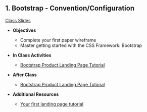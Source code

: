 
<!--old lesson https://docs.google.com/presentation/d/1FLSLK2vR0srmS4Vo57qc_BHEwBX-JtXqNgvdDRBGHVw/edit?usp=sharing
- **Objectives** -
- Conduct Sprint Planning and Retrospectives to empower effective collaboration
- Design beautiful, practical, and intuitive apps using the leading UI/UX practices
- Use agile methodology to iterate your app design as informed by user interviews and feedback
- Demonstrate a diverse and individualized set of professional skills necessary to succeed while at Make School and beyond
- Consistently practice professional business communication that is actionable with an appreciative tone
- **In Class Activities** -
- Review your project from last term
- *"Design Thinking review* - reflect on last term and connect our language to the practice of design thinking
- *"Problem Area" Brainstorm & Pitch creation* - In class, we'll brainstorm problems areas and product ideas for our term 2 SPD project. You'll also hone your "pitch" for your idea that you will use to convince someone to work with you. This term, we'll work on projects in pairs instead of building an app or website on our own. Next class you'll find a partner.
- **After Class** - 1) Work on your pitch of your product idea, we'll give formal pitches and find partners during the next class - even if you already found a partner, you and your partner will pitch together 2) Begin to find a partner to work on your SPD project 3) Conduct user interviews to hone and validate your idea
-->

## 1. Bootstrap - Convention/Configuration

[Class Slides](https://docs.google.com/presentation/d/1lXplxfWtePlSnKepFQpRIf3emj95l6oT_kgRwl6N_Hk/edit?usp=sharing)

  - **Objectives**
    - Complete your first paper wireframe
    - Master getting started with the CSS Framework: Bootstrap

  - **In Class Activities**
    - [Bootstrap Product Landing Page Tutorial](https://www.makeschool.com/academy/track/standalone/tutorial-template-title-max-56-characters-9k4/starting-the-project)

  - **After Class**
    - [Bootstrap Product Landing Page Tutorial](https://www.makeschool.com/academy/track/standalone/tutorial-template-title-max-56-characters-9k4/starting-the-project)

  - **Additional Resources**
    - [Your first landing page tutorial](https://www.makeschool.com/academy/track/standalone/your-first-website--landing-page/dev-environment)
